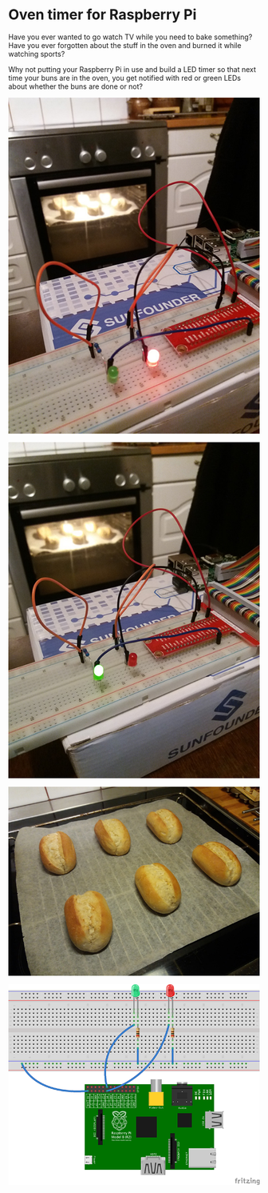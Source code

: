 Oven timer for Raspberry Pi
============================

Have you ever wanted to go watch TV while you need to bake something? Have you ever forgotten about the stuff
in the oven and burned it while watching sports?

Why not putting your Raspberry Pi in use and build a LED timer so that next time your buns are in the oven, you
get notified with red or green LEDs about whether the buns are done or not?

![The oven is hot!](/images/baking.jpg)

![Time to take them out from the oven!](/images/done.jpg)

![Om nom nom nom!](/images/result.jpg)

![Connections](/images/timer.png)
